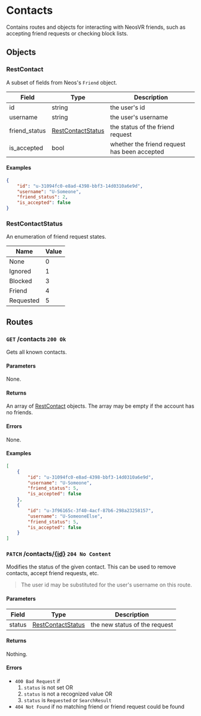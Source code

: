 # Contacts
Contains routes and objects for interacting with NeosVR friends, such as 
accepting friend requests or checking block lists.

## Objects
### RestContact
A subset of fields from Neos's `Friend` object.

| Field         | Type                                    | Description                                  |
|---------------|-----------------------------------------|----------------------------------------------|
| id            | string                                  | the user's id                                |
| username      | string                                  | the user's username                          |
| friend_status | [RestContactStatus](#restcontactstatus) | the status of the friend request             |
| is_accepted   | bool                                    | whether the friend request has been accepted |

#### Examples
```json
{
    "id": "u-31094fc0-e8ad-4398-bbf3-14d0310a6e9d",
    "username": "U-Someone",
    "friend_status": 2,
    "is_accepted": false
}
```

### RestContactStatus
An enumeration of friend request states.

| Name      | Value |
|-----------|-------|
| None      | 0     | 
| Ignored   | 1     |
| Blocked   | 3     |
| Friend    | 4     |
| Requested | 5     |

## Routes
### `GET` /contacts `200 Ok`
Gets all known contacts.

#### Parameters
None.

#### Returns
An array of [RestContact](#restcontact) objects. The array may be empty if the
account has no friends.

#### Errors
None.

#### Examples
```json
[
    {
        "id": "u-31094fc0-e8ad-4398-bbf3-14d0310a6e9d",
        "username": "U-Someone",
        "friend_status": 5,
        "is_accepted": false
    },
    {
        "id": "u-3f96165c-3f40-4acf-87b6-298a23258157",
        "username": "U-SomeoneElse",
        "friend_status": 5,
        "is_accepted": false
    }
]
```

### `PATCH` /contacts/[{id}](#restcontact) `204 No Content`
Modifies the status of the given contact. This can be used to remove contacts, 
accept friend requests, etc.

  > The user id may be substituted for the user's username on this route.

#### Parameters
| Field  | Type                                    | Description                   |
|--------|-----------------------------------------|-------------------------------|
| status | [RestContactStatus](#restcontactstatus) | the new status of the request |

#### Returns
Nothing.

#### Errors
* `400 Bad Request` if 
  1. `status` is not set OR
  2. `status` is not a recognized value OR
  3. `status` is `Requested` or `SearchResult`
* `404 Not Found` if no matching friend or friend request could be found
